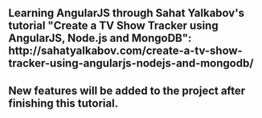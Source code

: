 <h2>Learning AngularJS through Sahat Yalkabov's tutorial "Create a TV Show Tracker using AngularJS, Node.js and MongoDB": http://sahatyalkabov.com/create-a-tv-show-tracker-using-angularjs-nodejs-and-mongodb/</h2>
<h2>New features will be added to the project after finishing this tutorial.</h2>